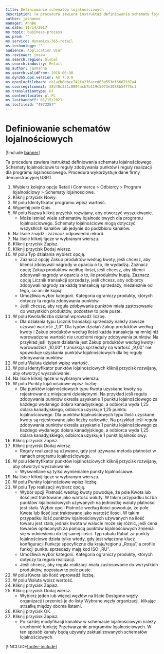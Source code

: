 ```yaml
---
title: Definiowanie schematów lojalnościowych
description: Ta procedura zawiera instruktaż definiowania schematu lojalnościowego.
author: jashanno
manager: AnnBe
ms.date: 11/14/2017
ms.topic: business-process
ms.prod: ''
ms.service: dynamics-365-retail
ms.technology: ''
audience: Application User
ms.reviewer: josaw
ms.search.region: Global
ms.search.industry: Retail
ms.author: jashanno
ms.search.validFrom: 2016-06-30
ms.dyn365.ops.version: AX 7.0.0
ms.openlocfilehash: eb1afb0ebce742fa2f6accd65e553df6607107a4
ms.sourcegitcommit: 38d40c331c8894acb7b119c5073e3088b54776c1
ms.translationtype: HT
ms.contentlocale: pl-PL
ms.lasthandoff: 01/15/2021
ms.locfileid: "4972287"
---
```

# <a name="define-loyalty-schemes"></a>Definiowanie schematów lojalnościowych

[!include [banner](../includes/banner.md)]

Ta procedura zawiera instruktaż definiowania schematu lojalnościowego. Schematy lojalnościowe to reguły zdobywania punktów i reguły realizacji dla programu lojalnościowego. Procedura wykorzystuje dane firmy demonstracyjnej USRT.

1. Wybierz kolejno opcje Retail i Commerce > Odbiorcy > Program lojalnościowy > Schematy lojalnościowe.
2. Kliknij przycisk Nowy.
3. W polu Identyfikator programu wpisz wartość.
4. Wypełnij pole Opis.
5. W polu Nazwa kliknij przycisk rozwijany, aby otworzyć wyszukiwanie.
    * Może istnieć wiele schematów lojalnościowych dla programu lojalnościowego. Schematy lojalnościowe mogą dotyczyć wszystkich kanałów lub jedynie do podzbioru kanałów.  
6. Na liście znajdź i zaznacz odpowiedni rekord.
7. Na liście kliknij łącze w wybranym wierszu.
8. Kliknij przycisk Zapisz.
9. Kliknij przycisk Dodaj wiersz.
10. W polu Typ działania wybierz opcję.
    * Zaznacz opcję Zakup produktów według kwoty, jeśli chcesz, aby klienci zdobywali nagrody w oparciu o to, ile wydadzą. Zaznacz opcję Zakup produktów według ilości, jeśli chcesz, aby klienci zdobywali nagrody w oparciu o to, ile produktów kupią.  Zaznacz opcję Licznik transakcji sprzedaży, jeśli chcesz, aby odbiorcy zdobywali nagrody za każdą transakcję sprzedaży, niezależnie od tego, co ani ile kupią.  
    * Umożliwia wybór kategorii. Kategoria ograniczy produkty, których dotyczy ta reguła zdobywania punktów.  
    * Jeśli chcesz, aby reguła zdobywania punktów miała zastosowanie do wszystkich produktów, pozostaw to pole puste.  
11. W polu Kwota/liczba działań wprowadź liczbę.
    *  Dla działania typu Licznik transakcji sprzedaży należy zawsze używać wartość „1,0”. Dla typów działań Zakup produktów według kwoty i Zakup produktów według ilości każda transakcja na mniej niż wprowadzona wartość nie uruchomi reguły zdobywania punktów. Na przykład jeśli typem działania jest Zakup produktów według kwoty i wprowadzisz „10,00”, transakcja sprzedaży na wartość „9,00” nie spowoduje uzyskania punktów lojalnościowych dla tej reguły zdobywania punktów.  
12. W polu Waluta działań wpisz wartość.
13. W polu Identyfikator punktów lojalnościowych kliknij przycisk rozwijany, aby otworzyć wyszukiwanie.
14. Na liście kliknij łącze w wybranym wierszu.
15. W polu Punkty lojalnościowe wpisz liczbę.
    * Dla punktów lojalnościowych typu Kwota uzyskane kwoty są rejestrowane z miejscami dziesiętnymi. Na przykład jeśli reguła zdobywania punktów określa uzyskanie 1 punktu lojalnościowego za każdego wydanego dolara kanadyjskiego, a odbiorca wyda 1,25 dolara kanadyjskiego, odbiorca uzyskuje 1,25 punktu lojalnościowego. Dla punktów lojalnościowych typu Ilość uzyskane kwoty są rejestrowane jako liczby całkowite. Na przykład jeśli reguła zdobywania punktów określa uzyskanie 1 punktu lojalnościowego za każdego wydanego dolara kanadyjskiego, a odbiorca wyda 1,25 dolara kanadyjskiego, odbiorca uzyskuje 1 punkt lojalnościowy.  
16. Kliknij przycisk Zapisz.
17. Kliknij przycisk Dodaj wiersz.
    * Reguły realizacji są używane, gdy jest używana metoda płatności w ramach programu lojalnościowego.  
18. W polu Identyfikator punktów lojalnościowych kliknij przycisk rozwijany, aby otworzyć wyszukiwanie.
    * Wyświetlane są tylko wymienialne punkty lojalnościowe.  
19. Na liście kliknij łącze w wybranym wierszu.
20. W polu Punkty lojalnościowe wpisz liczbę.
21. W polu Typ realizacji wybierz opcję.
    * Wybór opcji Płatność według kwoty powoduje, że pole Kwota lub ilość jest traktowane jako wartość waluty. W takim przypadku liczba punktów lojalnościowych używanych na jednostkę waluty płatności jest stała. Wybór opcji Płatność według ilości powoduje, że pole Kwota lub ilość jest traktowane jako wartość ilości. W takim przypadku ilość punktów lojalnościowych używanych na ilość towaru jest stała, jednak kwota w walucie może się różnić, jeśli cena towarów opłaconych za pomocą punktów lojalnościowych zmienia się w odniesieniu do tej samej ilości. Typ rabatu Rabat za punkty lojalnościowe działa tylko wtedy, gdy jest włączony klucz konfiguracji Funkcje specyficzne dla kraju/regionu „Rosja”, a profile funkcji punktu sprzedaży mają kod ISO „RU”.  
    * Umożliwia wybór kategorii. Kategoria ograniczy produkty, których dotyczy ta reguła realizacji.  
    * Jeśli chcesz, aby reguła realizacji miała zastosowanie do wszystkich produktów, pozostaw to pole puste.  
22. W polu Kwota lub ilość wprowadź liczbę.
23. W polu Waluta wpisz wartość.
24. Kliknij przycisk Zapisz.
25. Kliknij przycisk Dodaj wiersz.
    * Wybierz jeden lub więcej węzłów na liście Dostępne węzły organizacji i przenieś je do listy Wybrane węzły organizacji, klikając strzałkę między oboma listami.  
26. Kliknij przycisk OK.
27. Kliknij przycisk Zapisz.
    * Po każdej modyfikacji kanałów w schemacie lojalnościowym należy uruchomić funkcję Przetwarzanie programów lojalnościowych. W ten sposób kanały będą używały zaktualizowanych schematów lojalnościowych.  



[!INCLUDE[footer-include](../../includes/footer-banner.md)]